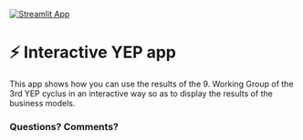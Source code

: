 [![Streamlit App](https://static.streamlit.io/badges/streamlit_badge_black_white.svg)](https://share.streamlit.io/streamlit/example-app-interactive-table/main)

# ⚡ Interactive YEP app

This app shows how you can use the results of the 9. Working Group of the 3rd YEP cyclus in an interactive way so as to display the results of the business models.  

### Questions? Comments?